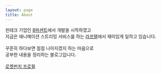 ```yaml
---
layout: page
title: About
---
```


<p class="message">
  핀테크 기업인 <a href="https://brunch.co.kr/magazine/8percent">8퍼센트</a>에서 개발을 시작하였고<br>
  지금은 애니메이션 스트리밍 서비스를 하는 <a href="https://about.laftel.net/">라프텔</a>에서 재미있게 일하고 있습니다.<br><br>
  꾸준히 하다보면 점점 나아지겠지 하는 마음으로<br>
  공부한 내용을 정리하는 블로그입니다. <br><br>
  <a href="https://www.rocketpunch.com/@wayhome25">로켓펀치 프로필</a><br>
</p>
